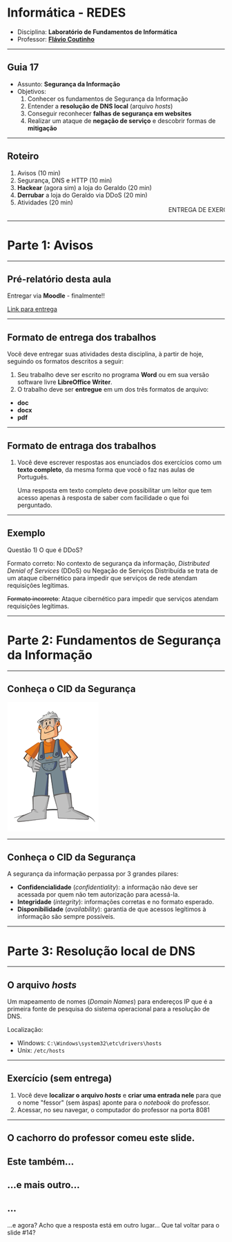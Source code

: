 # Informática - REDES

- Disciplina: **Laboratório de Fundamentos de Informática**
- Professor: **[Flávio Coutinho](mailto:coutinho@decom.cefetmg.br)**

---
## Guia 17

- Assunto: **Segurança da Informação**
- Objetivos:
  1. Conhecer os fundamentos de Segurança da Informação
  1. Entender a **resolução de DNS local** (arquivo _hosts_)
  1. Conseguir reconhecer **falhas de segurança em websites**
  1. Realizar um ataque de **negação de serviço** e descobrir formas de
     **mitigação**

---
## Roteiro

1. Avisos (10 min)
1. Segurança, DNS e HTTP (10 min)
1. **Hackear** (agora sim) a loja do Geraldo (20 min)
1. **Derrubar** a loja do Geraldo via DDoS (20 min)
1. Atividades (20 min)
   <marquee>ENTREGA DE EXERCÍCIO</marquee>

---
# Parte 1: Avisos
---
## Pré-relatório desta aula

Entregar via **Moodle** - finalmente!!

[Link para entrega](http://moodle.cefetmg.br/mod/assignment/view.php?id=13128)

---
## Formato de entrega dos trabalhos

Você deve entregar suas atividades desta disciplina, à partir de hoje, seguindo os formatos descritos a seguir:
1. Seu trabalho deve ser escrito no programa **Word** ou em sua versão software livre **LibreOffice Writer**.
1. O trabalho deve ser **entregue** em um dos três formatos de arquivo:
  - **doc**
  - **docx**
  - **pdf**

---
## Formato de entraga dos trabalhos

1. Você deve escrever respostas aos enunciados dos exercícios como um **texto completo**, da mesma forma que você o faz nas aulas de Português.

   Uma resposta em texto completo deve possibilitar um leitor que tem acesso apenas à resposta de saber com facilidade o que foi perguntado.

---
## Exemplo

Questão 1) O que é DDoS?

Formato correto: No contexto de segurança da informação, _Distributed Denial of Services_
(DDoS) ou Negação de Serviços Distribuída se trata de um ataque cibernético para
impedir que serviços de rede atendam requisições legítimas.


~~Formato incorreto~~: Ataque cibernético para impedir que serviços atendam requisições
legítimas.

---
# Parte 2: Fundamentos de Segurança da Informação
---
## Conheça o CID da Segurança

![O CID da Segurança](images/cid-seguranca.png)

---
## Conheça o CID da Segurança

A segurança da informação perpassa por 3 grandes pilares:

- **Confidencialidade** (_confidentiality_): a informação não deve ser acessada
  por quem não tem autorização para acessá-la.
- **Integridade** (_integrity_): informações corretas e no formato esperado.
- **Disponibilidade** (_availability_): garantia de que acessos legítimos à
  informação são sempre possíveis.

---
# Parte 3: Resolução local de DNS
---
## O arquivo _hosts_

Um mapeamento de nomes (_Domain Names_) para endereços IP que é a primeira fonte
de pesquisa do sistema operacional para a resolução de DNS.

Localização:
- Windows: `C:\Windows\system32\etc\drivers\hosts`
- Unix: `/etc/hosts`

---
## Exercício (sem entrega)

1. Você deve **localizar o arquivo _hosts_** e **criar uma entrada nele** para
   que o nome "fessor" (sem àspas) aponte para o _notebook_ do professor.
2. Acessar, no seu navegar, o computador do professor na porta 8081

---
O cachorro do professor comeu este slide.
---
Este também...
---
...e mais outro...
---
...
---
...e agora? Acho que a resposta está em outro lugar... Que tal voltar para o
slide #14?
